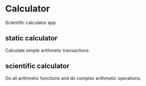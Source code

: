 # Calculator
Scientific calculator app

## static calculator
Calculate simple arithmetic transactions.

## scientific calculator
Do all arithmetic functions and do complex arithmetic operations.